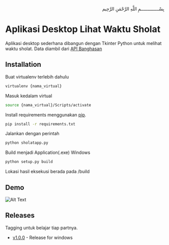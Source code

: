 <p align="right">
بِسْــــــــــــــمِ اللَّهِ الرَّحْمَنِ الرَّحِيم 
</p>

# Aplikasi Desktop Lihat Waktu Sholat

Aplikasi desktop sederhana dibangun dengan Tkinter Python untuk melihat waktu sholat. Data diambil dari [API Banghasan](https://api.banghasan.com/)

## Installation

Buat virtualenv terlebih dahulu
```bash
virtualenv {nama_virtual}
```
Masuk kedalam virtual
```bash
source {nama_virtual}/Scripts/activate
```
Install requirements menggunakan [pip](https://pip.pypa.io/en/stable/).
```bash
pip install -r requirements.txt
```
Jalankan dengan perintah
```bash
python sholatapp.py
```
Build menjadi Application(.exe) Windows
```bash
python setup.py build
```
Lokasi hasil eksekusi berada pada /build
## Demo
![Alt Text](https://github.com/afrizal423/Tkinter-waktu-sholat/blob/master/assets/tkintersholat.gif?raw=true)
## Releases
Tagging untuk belajar tiap partnya. <br>
- [v1.0.0](https://github.com/afrizal423/Tkinter-waktu-sholat/releases/tag/v1.0.0) - Release for windows 

